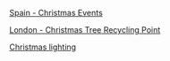 [Spain - Christmas Events](https://data.europa.eu/data/datasets/https-valencia-opendatasoft-com-explore-dataset-eventos-navidenos0-?locale=en)

[London - Christmas Tree Recycling Point](https://data.europa.eu/data/datasets/christmas-tree-recycling-point?locale=en)

[Christmas lighting](https://data.europa.eu/data/datasets/https-datos-madrid-es-egob-catalogo-300602-0-alumbrado-navidad-luces?locale=en)


